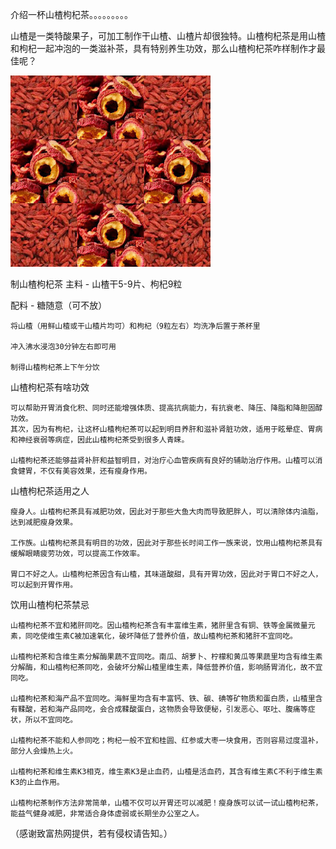 介绍一杯山楂枸杞茶。。。。。。。。。


山楂是一类特酸果子，可加工制作干山楂、山楂片却很独特。山楂枸杞茶是用山楂和枸杞一起冲泡的一类滋补茶，具有特别养生功效，那么山楂枸杞茶咋样制作才最佳呢？


![介绍一杯山楂枸杞茶](https://github.com/ywangnccu/ywang/blob/main/images/HawthornwolfberryTea.jpg)

制山楂枸杞茶
主料 - 山楂干5-9片、枸杞9粒

配料 - 糖随意（可不放）

    将山楂（用鲜山楂或干山楂片均可）和枸杞（9粒左右）均洗净后置于茶杯里
    
    冲入沸水浸泡30分钟左右即可用
    
    制得山楂枸杞茶上下午分饮

山楂枸杞茶有啥功效

    可以帮助开胃消食化积、同时还能增强体质、提高抗病能力，有抗衰老、降压、降脂和降胆固醇功效。
    其次，因为有枸杞，让这杯山楂枸杞茶可以起到明目养肝和滋补肾脏功效，适用于眩晕症、胃病和神经衰弱等病症，因此山楂枸杞茶受到很多人青睐。
    
    山楂枸杞茶还能够益肾补肝和益智明目，对治疗心血管疾病有良好的辅助治疗作用。山楂可以消食健胃，不仅有美容效果，还有瘦身作用。

山楂枸杞茶适用之人

    瘦身人。山楂枸杞茶具有减肥功效，因此对于那些大鱼大肉而导致肥胖人，可以清除体内油脂，达到减肥瘦身效果。
    
    工作族。山楂枸杞茶具有明目的功效，因此对于那些长时间工作一族来说，饮用山楂枸杞茶具有缓解眼睛疲劳功效，可以提高工作效率。
    
    胃口不好之人。山楂枸杞茶因含有山楂，其味道酸甜，具有开胃功效，因此对于胃口不好之人，可以起到开胃作用。

饮用山楂枸杞茶禁忌

    山楂枸杞茶不宜和猪肝同吃。因山楂枸杞茶含有丰富维生素，猪肝里含有铜、铁等金属微量元素，同吃使维生素C被加速氧化，破坏降低了营养价值，故山楂枸杞茶和猪肝不宜同吃。
    
    山楂枸杞茶和含维生素分解酶果蔬不宜同吃。南瓜、胡萝卜、柠檬和黄瓜等果蔬里均含有维生素分解酶，和山楂枸杞茶同吃，会破坏分解山楂里维生素，降低营养价值，影响肠胃消化，故不宜同吃。
    
    山楂枸杞茶和海产品不宜同吃。海鲜里均含有丰富钙、铁、碳、碘等矿物质和蛋白质，山楂里含有鞣酸，若和海产品同吃，会合成鞣酸蛋白，这物质会导致便秘，引发恶心、呕吐、腹痛等症状，所以不宜同吃。
    
    山楂枸杞茶不能和人参同吃；枸杞一般不宜和桂圆、红参或大枣一块食用，否则容易过度温补，部分人会燥热上火。
    
    山楂枸杞茶和维生素K3相克，维生素K3是止血药，山楂是活血药，其含有维生素C不利于维生素K3的止血作用。

    山楂枸杞茶制作方法非常简单，山楂不仅可以开胃还可以减肥！瘦身族可以试一试山楂枸杞茶，能益气健身减肥，非常适合身体虚弱或长期坐办公室之人。
    

（感谢致富热网提供，若有侵权请告知。）
